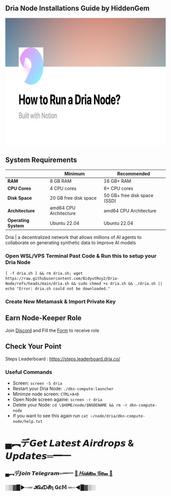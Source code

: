 
## Dria Node Installations Guide by HiddenGem

<p align="center">
<img src='6K5keCyN.jpg' style="width:800px;height:400px;">
</p>


## System Requirements

|                |       Minimum            |       Recommended            |
|----------------|--------------------------|------------------------------|
| **RAM**        | 8 GB RAM                 | 16 GB+ RAM                   |
| **CPU Cores**  | 4 CPU cores              | 6+ CPU cores                 |
| **Disk Space** | 20 GB free disk space    | 50 GB+ free disk space (SSD) |
| **Architecture** | amd64 CPU Architecture | amd64 CPU Architecture       |
| **Operating System** | Ubuntu 22.04       | Ubuntu 22.04                 |


Dria | a decentralized network that allows millions of AI agents to collaborate on generating synthetic data to improve AI models


### Open WSL/VPS Terminal Past Code & Run this to setup your Dria Node

```
[ -f dria.sh ] && rm dria.sh; wget https://raw.githubusercontent.com/BidyutRoy2/Dria-Node/refs/heads/main/dria.sh && sudo chmod +x dria.sh && ./dria.sh || echo "Error: dria.sh could not be downloaded."
```

### Create New Metamask & Import Private Key


## Earn Node-Keeper Role

Join [Discord](https://discord.gg/dria) and Fill the [Form](https://docs.google.com/forms/u/0/d/e/1FAIpQLSeK090ejc4dg5x1ztb_yAOxGz5o1V8JUqDa-o3AwV1Lq7NpMA/viewform?pli=1) to receive role

## Check Your Point
Steps Leaderboard : https://steps.leaderboard.dria.co/

### Useful Commands

- Screen: `screen -S dria`
- Restart your Dria Node: `./dkn-compute-launcher`
- Minimze node screen: `CTRL+A+D`
- Open Node screen againe: `screen -r dria`
- Delete your Node: `cd \$HOME/node/$NODENAME && rm -r dkn-compute-node`
- If you want to see this again run `cat ~/node/dria/dkn-compute-node/help.txt`


# ▄︻デ𝙂𝙚𝙩 𝙇𝙖𝙩𝙚𝙨𝙩 𝘼𝙞𝙧𝙙𝙧𝙤𝙥𝙨 & 𝙐𝙥𝙙𝙖𝙩𝙚𝙨═━一

### ▄︻デ𝙅𝙤𝙞𝙣 𝙏𝙚𝙡𝙚𝙜𝙧𝙖𝙢═━一 [🎀  𝐻𝒾𝒹𝒹𝑒𝓃 𝒢𝑒𝓂  🎀](https://t.me/hiddengemnews) 

### ░▒▓█►─═  𝓗𝓲𝒹ᗪ𝓔η Ǥέ𝕄 ═─◄█▓▒░
